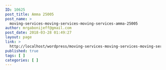 ```yaml
---
ID: 10625
post_title: Amma 25005
post_name: >
  moving-services-moving-services-moving-services-amma-25005
author: mrgabonijeff@gmail.com
post_date: 2018-03-28 01:49:27
layout: page
link: >
  http://localhost/wordpress/moving-services-moving-services-moving-services-amma-25005/
published: true
tags: [ ]
categories: [ ]
---
```

